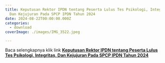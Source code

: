 ```yaml
---
title: Keputusan Rektor IPDN tentang Peserta Lulus Tes Psikologi, Integritas,
  Dan Kejujuran Pada SPCP IPDN Tahun 2024
date: 2024-08-22T00:00:00.000Z
categories:
  - download
coverImage: ./images/IMG_3522.jpeg

---
```


Baca selengkapnya klik link **[Keputusan Rektor IPDN tentang Peserta Lulus Tes Psikologi, Integritas, Dan Kejujuran Pada SPCP IPDN Tahun 2024](https://bkd.nttprov.go.id/web/wp-content/uploads/2024/08/Keputusan-Rektor-IPDN-tentang-Peserta-Lulus-Tes-Psikologi-Integritas-Dan-Kejujuran-Pada-SPCP-IPDN-Tahun-2024.pdf)**
